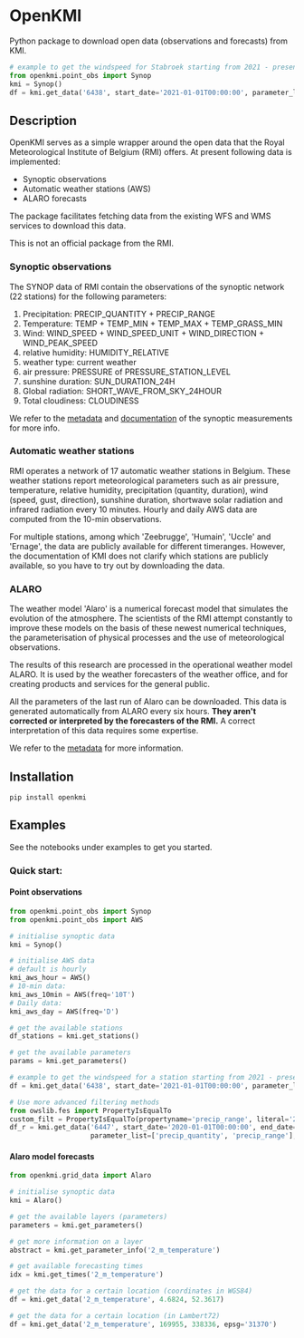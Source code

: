 # OpenKMI

Python package to download open data (observations and forecasts) from KMI.

```python
# example to get the windspeed for Stabroek starting from 2021 - present
from openkmi.point_obs import Synop
kmi = Synop()
df = kmi.get_data('6438', start_date='2021-01-01T00:00:00', parameter_list=['wind_speed'])
```

## Description

OpenKMI serves as a simple wrapper around the open data that the Royal Meteorological Institute of Belgium (RMI)
offers. At present following data is implemented:
* Synoptic observations
* Automatic weather stations (AWS)
* ALARO forecasts

The package facilitates fetching data from the existing WFS and WMS services to download this data.

This is not an official package from the RMI.

### Synoptic observations

The SYNOP data of RMI contain the observations of the synoptic network (22 stations) for the following parameters:
1. Precipitation: PRECIP_QUANTITY + PRECIP_RANGE
2. Temperature: TEMP + TEMP_MIN + TEMP_MAX + TEMP_GRASS_MIN
3. Wind: WIND_SPEED + WIND_SPEED_UNIT + WIND_DIRECTION + WIND_PEAK_SPEED
4. relative humidity: HUMIDITY_RELATIVE
5. weather type: current weather
6. air pressure: PRESSURE of PRESSURE_STATION_LEVEL
7. sunshine duration: SUN_DURATION_24H
8. Global radiation: SHORT_WAVE_FROM_SKY_24HOUR
9. Total cloudiness: CLOUDINESS

We refer to the [metadata](https://opendata.meteo.be/geonetwork/srv/eng/catalog.search;jsessionid=A7FEA3AF21132DE8B1DA8A2CD1746597#/metadata/RMI_DATASET_SYNOP) 
and [documentation](https://opendata.meteo.be/documentation/?dataset=synop)
of the synoptic measurements for more info.

### Automatic weather stations

RMI operates a network of 17 automatic weather stations in Belgium. These weather stations report meteorological
parameters such as air pressure, temperature, relative humidity, precipitation (quantity, duration),
wind (speed, gust, direction), sunshine duration, shortwave solar radiation and infrared radiation every 10 minutes.
Hourly and daily AWS data are computed from the 10-min observations.

For multiple stations, among which 'Zeebrugge', 'Humain', 'Uccle' and 'Ernage', the data are publicly available for different timeranges. However, the documentation of KMI does not clarify which stations are publicly available, so you have to try out by downloading the data.

### ALARO

The weather model 'Alaro' is a numerical forecast model that simulates the evolution of the atmosphere.
The scientists of the RMI attempt constantly to improve these models on the basis of these newest numerical techniques,
the parameterisation of physical processes and the use of meteorological observations.

The results of this research are processed in the operational weather model ALARO. It is used by the weather
forecasters of the weather office, and for creating products and services for the general public.

All the parameters of the last run of Alaro can be downloaded.
This data is generated automatically from ALARO every six hours.
**They aren't corrected or interpreted by the forecasters of the RMI.**
A correct interpretation of this data requires some expertise.

We refer to the [metadata](https://opendata.meteo.be/geonetwork/srv/eng/catalog.search;jsessionid=1A4FC7644B7C0B8D17287BA7A9A21278#/metadata/RMI_DATASET_ALARO)
for more information.

## Installation

```
pip install openkmi
```

## Examples

See the notebooks under examples to get you started.

### Quick start:

#### Point observations
```python
from openkmi.point_obs import Synop
from openkmi.point_obs import AWS

# initialise synoptic data
kmi = Synop()

# initialise AWS data
# default is hourly
kmi_aws_hour = AWS()
# 10-min data:
kmi_aws_10min = AWS(freq='10T')
# Daily data:
kmi_aws_day = AWS(freq='D')

# get the available stations
df_stations = kmi.get_stations()

# get the available parameters
params = kmi.get_parameters()

# example to get the windspeed for a station starting from 2021 - present
df = kmi.get_data('6438', start_date='2021-01-01T00:00:00', parameter_list=['wind_speed'])

# Use more advanced filtering methods
from owslib.fes import PropertyIsEqualTo
custom_filt = PropertyIsEqualTo(propertyname='precip_range', literal='2')
df_r = kmi.get_data('6447', start_date='2020-01-01T00:00:00', end_date='2021-01-01T00:00:00',
                    parameter_list=['precip_quantity', 'precip_range'], custom_filter=custom_filt)
```

#### Alaro model forecasts

```python
from openkmi.grid_data import Alaro

# initialise synoptic data
kmi = Alaro()

# get the available layers (parameters)
parameters = kmi.get_parameters()

# get more information on a layer
abstract = kmi.get_parameter_info('2_m_temperature')

# get available forecasting times
idx = kmi.get_times('2_m_temperature')

# get the data for a certain location (coordinates in WGS84)
df = kmi.get_data('2_m_temperature', 4.6824, 52.3617)

# get the data for a certain location (in Lambert72)
df = kmi.get_data('2_m_temperature', 169955, 338336, epsg='31370')
```